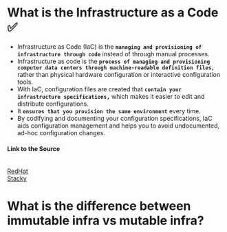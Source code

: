 # What is the Infrastructure as a Code ✅

 * Infrastructure as Code (IaC) is the **`managing and provisioning of infrastructure through code`** instead of through manual processes.
 *  Infrastructure as code is the **`process of managing and provisioning computer data centers through machine-readable definition files,`** rather than physical hardware configuration or interactive configuration tools.
 * With IaC, configuration files are created that **`contain your infrastructure specifications,`** which makes it easier to edit and distribute configurations.
 * It **`ensures that you provision the same environment`** every time.
 * By codifying and documenting your configuration specifications, IaC aids configuration management and helps you to avoid undocumented, ad-hoc configuration changes.
 #### Link to the Source
 <br> [RedHat](https://www.redhat.com/en/topics/automation/)
 <br> [Stacky](https://stackify.com/what-is-infrastructure-as-code-how-it-works-best-practices-tutorials/)

# What is the difference between immutable infra vs mutable infra?
